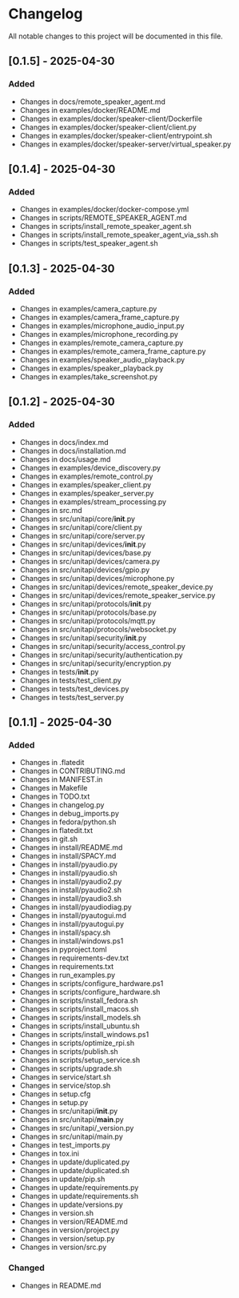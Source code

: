 # Changelog

All notable changes to this project will be documented in this file.

## [0.1.5] - 2025-04-30

### Added
- Changes in docs/remote_speaker_agent.md
- Changes in examples/docker/README.md
- Changes in examples/docker/speaker-client/Dockerfile
- Changes in examples/docker/speaker-client/client.py
- Changes in examples/docker/speaker-client/entrypoint.sh
- Changes in examples/docker/speaker-server/virtual_speaker.py

## [0.1.4] - 2025-04-30

### Added
- Changes in examples/docker/docker-compose.yml
- Changes in scripts/REMOTE_SPEAKER_AGENT.md
- Changes in scripts/install_remote_speaker_agent.sh
- Changes in scripts/install_remote_speaker_agent_via_ssh.sh
- Changes in scripts/test_speaker_agent.sh

## [0.1.3] - 2025-04-30

### Added
- Changes in examples/camera_capture.py
- Changes in examples/camera_frame_capture.py
- Changes in examples/microphone_audio_input.py
- Changes in examples/microphone_recording.py
- Changes in examples/remote_camera_capture.py
- Changes in examples/remote_camera_frame_capture.py
- Changes in examples/speaker_audio_playback.py
- Changes in examples/speaker_playback.py
- Changes in examples/take_screenshot.py

## [0.1.2] - 2025-04-30

### Added
- Changes in docs/index.md
- Changes in docs/installation.md
- Changes in docs/usage.md
- Changes in examples/device_discovery.py
- Changes in examples/remote_control.py
- Changes in examples/speaker_client.py
- Changes in examples/speaker_server.py
- Changes in examples/stream_processing.py
- Changes in src.md
- Changes in src/unitapi/core/__init__.py
- Changes in src/unitapi/core/client.py
- Changes in src/unitapi/core/server.py
- Changes in src/unitapi/devices/__init__.py
- Changes in src/unitapi/devices/base.py
- Changes in src/unitapi/devices/camera.py
- Changes in src/unitapi/devices/gpio.py
- Changes in src/unitapi/devices/microphone.py
- Changes in src/unitapi/devices/remote_speaker_device.py
- Changes in src/unitapi/devices/remote_speaker_service.py
- Changes in src/unitapi/protocols/__init__.py
- Changes in src/unitapi/protocols/base.py
- Changes in src/unitapi/protocols/mqtt.py
- Changes in src/unitapi/protocols/websocket.py
- Changes in src/unitapi/security/__init__.py
- Changes in src/unitapi/security/access_control.py
- Changes in src/unitapi/security/authentication.py
- Changes in src/unitapi/security/encryption.py
- Changes in tests/__init__.py
- Changes in tests/test_client.py
- Changes in tests/test_devices.py
- Changes in tests/test_server.py

## [0.1.1] - 2025-04-30

### Added
- Changes in .flatedit
- Changes in CONTRIBUTING.md
- Changes in MANIFEST.in
- Changes in Makefile
- Changes in TODO.txt
- Changes in changelog.py
- Changes in debug_imports.py
- Changes in fedora/python.sh
- Changes in flatedit.txt
- Changes in git.sh
- Changes in install/README.md
- Changes in install/SPACY.md
- Changes in install/pyaudio.py
- Changes in install/pyaudio.sh
- Changes in install/pyaudio2.py
- Changes in install/pyaudio2.sh
- Changes in install/pyaudio3.sh
- Changes in install/pyaudiodiag.py
- Changes in install/pyautogui.md
- Changes in install/pyautogui.py
- Changes in install/spacy.sh
- Changes in install/windows.ps1
- Changes in pyproject.toml
- Changes in requirements-dev.txt
- Changes in requirements.txt
- Changes in run_examples.py
- Changes in scripts/configure_hardware.ps1
- Changes in scripts/configure_hardware.sh
- Changes in scripts/install_fedora.sh
- Changes in scripts/install_macos.sh
- Changes in scripts/install_models.sh
- Changes in scripts/install_ubuntu.sh
- Changes in scripts/install_windows.ps1
- Changes in scripts/optimize_rpi.sh
- Changes in scripts/publish.sh
- Changes in scripts/setup_service.sh
- Changes in scripts/upgrade.sh
- Changes in service/start.sh
- Changes in service/stop.sh
- Changes in setup.cfg
- Changes in setup.py
- Changes in src/unitapi/__init__.py
- Changes in src/unitapi/__main__.py
- Changes in src/unitapi/_version.py
- Changes in src/unitapi/main.py
- Changes in test_imports.py
- Changes in tox.ini
- Changes in update/duplicated.py
- Changes in update/duplicated.sh
- Changes in update/pip.sh
- Changes in update/requirements.py
- Changes in update/requirements.sh
- Changes in update/versions.py
- Changes in version.sh
- Changes in version/README.md
- Changes in version/project.py
- Changes in version/setup.py
- Changes in version/src.py

### Changed
- Changes in README.md

